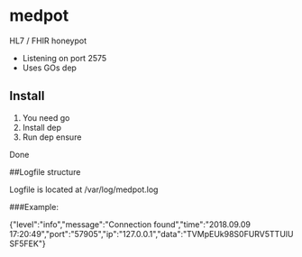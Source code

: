 # medpot
HL7 / FHIR honeypot

- Listening on port 2575
- Uses GOs dep

## Install ##

1. You need go
2. Install dep
3. Run dep ensure

Done

##Logfile structure

Logfile is located at /var/log/medpot.log

###Example:

{"level":"info","message":"Connection found","time":"2018.09.09 17:20:49","port":"57905","ip":"127.0.0.1","data":"TVMpEUk98S0FURV5TTUlUSF5FEK"}


